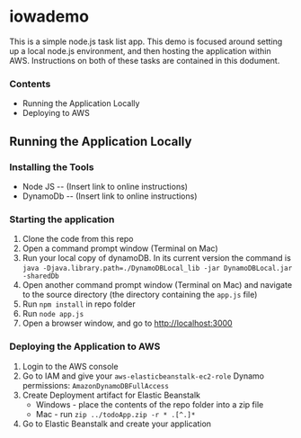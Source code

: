 # iowademo

This is a simple node.js task list app. This demo is focused around setting up a local node.js environment, and then hosting the application within AWS. Instructions on both of these tasks are contained in this dodument.

### Contents
* Running the Application Locally
* Deploying to AWS

## Running the Application Locally

### Installing the Tools

* Node JS -- (Insert link to online instructions)
* DynamoDb -- (Insert link to online instructions)

### Starting the application

1. Clone the code from this repo
2. Open a command prompt window (Terminal on Mac) 
3. Run your local copy of dynamoDB. In its current version the command is `java -Djava.library.path=./DynamoDBLocal_lib -jar DynamoDBLocal.jar -sharedDb`
4. Open another command prompt window (Terminal on Mac) and navigate to the source directory (the directory containing the `app.js` file)
5. Run `npm install` in repo folder 
5. Run `node app.js`
6. Open a browser window, and go to [http://localhost:3000](http://localhost:3000)

### Deploying the Application to AWS

1. Login to the AWS console
2. Go to IAM  and give your `aws-elasticbeanstalk-ec2-role` Dynamo permissions: `AmazonDynamoDBFullAccess`
3. Create Deployment artifact for Elastic Beanstalk
    * Windows - place the contents of the repo folder into a zip file
    * Mac - run `zip ../todoApp.zip -r * .[^.]* `
4. Go to Elastic Beanstalk and create your application 
